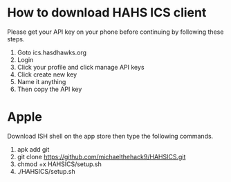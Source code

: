 # How to download HAHS ICS client

Please get your API key on your phone before continuing by following these steps.

1. Goto ics.hasdhawks.org
2. Login
3. Click your profile and click manage API keys
4. Click create new key
5. Name it anything
6. Then copy the API key

# Apple

Download ISH shell on the app store then type the following commands.

1. apk add git
2. git clone https://github.com/michaelthehack9/HAHSICS.git
3. chmod +x HAHSICS/setup.sh
4. ./HAHSICS/setup.sh
